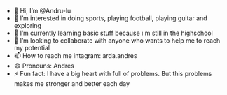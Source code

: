 - 👋 Hi, I’m @Andru-lu
- 👀 I’m interested in doing sports, playing football, playing guitar and exploring
- 🌱 I’m currently learning basic stuff because ı m still in the highschool
- 💞️ I’m looking to collaborate with anyone who wants to help me to reach my potential 
- 📫 How to reach me intagram: arda.andres
- 😄 Pronouns: Andres
- ⚡ Fun fact: I have a big heart with full of problems. But this problems makes me stronger and better each day

<!---
Andru-lu/Andru-lu is a ✨ special ✨ repository because its `README.md` (this file) appears on your GitHub profile.
You can click the Preview link to take a look at your changes.
--->
